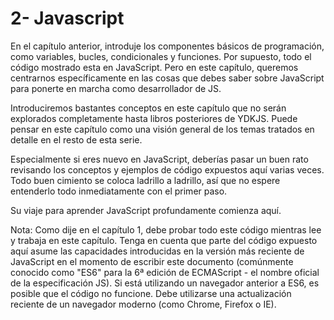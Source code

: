 # 2- Javascript

En el capítulo anterior, introduje los componentes básicos de programación, como variables, bucles, condicionales y funciones. Por supuesto, todo el código mostrado esta en JavaScript. Pero en este capítulo, queremos centrarnos específicamente en las cosas que debes saber sobre JavaScript para ponerte en marcha como desarrollador de JS.

Introduciremos bastantes conceptos en este capítulo que no serán explorados completamente hasta libros posteriores de YDKJS. Puede pensar en este capítulo como una visión general de los temas tratados en detalle en el resto de esta serie.

Especialmente si eres nuevo en JavaScript, deberías pasar un buen rato revisando los conceptos y ejemplos de código expuestos aquí varias veces. Todo buen cimiento se coloca ladrillo a ladrillo, así que no espere entenderlo todo inmediatamente con el primer paso.

Su viaje para aprender JavaScript profundamente comienza aquí.

Nota: Como dije en el capítulo 1, debe probar todo este código mientras lee y trabaja en este capítulo. Tenga en cuenta que parte del código expuesto aquí asume las capacidades introducidas en la versión más reciente de JavaScript en el momento de escribir este documento \(comúnmente conocido como "ES6" para la 6ª edición de ECMAScript - el nombre oficial de la especificación JS\). Si está utilizando un navegador anterior a ES6, es posible que el código no funcione. Debe utilizarse una actualización reciente de un navegador moderno \(como Chrome, Firefox o IE\).
